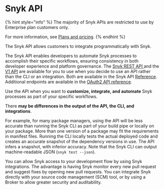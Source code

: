 # Snyk API

{% hint style="info" %}
The majority of Snyk APIs are restricted to use by Enterprise plan customers only.

For more information, see [Plans and pricing](https://snyk.io/plans).
{% endhint %}

The Snyk API allows customers to integrate programmatically with Snyk.

The Snyk API enables developers to automate Snyk processes to accomplish their specific workflows, ensuring consistency in both developer experience and platform governance. The [Snyk REST API ](rest-api/about-the-rest-api.md) and the [V1 API](v1-api.md) are available for you to use when you decide to use an API rather than the CLI or an integration. Both are available in the Snyk API [Reference](reference/). Additional endpoints are available in the [OAuth2 API reference](oauth2-api.md).

Use the API when you want to **customize, integrate, and automate** Snyk processes as part of your specific workflows.

There **may be differences in the output of the API, the CLI, and integrations**.

For example, for many package managers, using the API will be less accurate than running the Snyk CLI as part of your build pipe or locally on your package. More than one version of a package may fit the requirements in manifest files. Running the CLI locally tests the actual deployed code and creates an accurate snapshot of the dependency versions in use. The API infers a snapshot, with inferior accuracy. Note that the Snyk CLI can output machine-readable JSON (`snyk test --json`).

You can allow Snyk access to your development flow by using Snyk integrations. The advantage is having Snyk monitor every new pull request and suggest fixes by opening new pull requests. You can integrate Snyk directly with your source code management (SCM) tool, or by using a Broker to allow greater security and auditability.
